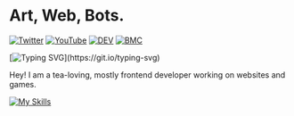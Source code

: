 # Art, Web, Bots.
[![Twitter](https://img.shields.io/badge/Twitter-%231DA1F2.svg?&style=flat-square&logo=twitter&logoColor=white)](https://twitter.com/goodswoup) [![YouTube](https://img.shields.io/badge/YouTube-%23FF0000.svg?&style=flat-square&logo=youtube&logoColor=white)](https://www.youtube.com/channel/UC_9YLDuDjMrxFHcwIoWtBnA) [![DEV](https://img.shields.io/badge/DEV-%23000000.svg?&style=flat-square&logo=dev.to&logoColor=white)](https://dev.to/flvffywvffy) [![BMC](https://img.shields.io/badge/BuyMeaCoffee-%23FFDD00.svg?&style=flat-square&logo=buy-me-a-coffee&logoColor=black)](https://bmc.xyz/flvffy)

[![Typing SVG](https://readme-typing-svg.herokuapp.com?color=000000&lines=I'm+flvffywvffy;A+tea-loving+web+developer.)](https://git.io/typing-svg)

Hey! I am a tea-loving, mostly frontend developer working on websites and games.

[![My Skills](https://skillicons.dev/icons?i=js,html,css,blender,bootstrap,ps,md,nodejs,pr,visualstudio,vscode,wordpress)](https://skillicons.dev)
